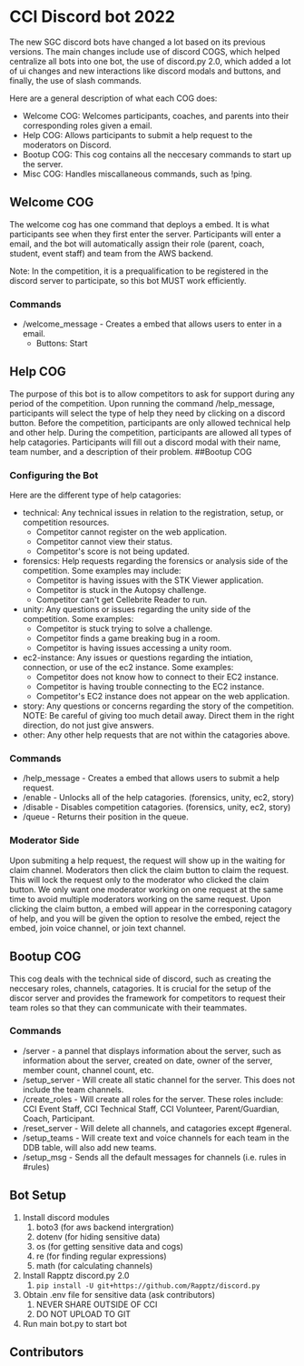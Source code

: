 # CCI Discord bot 2022

The new SGC discord bots have changed a lot based on its previous versions. The main changes include use of discord COGS, which helped centralize all bots into one bot, the use of discord.py 2.0, which added a lot of ui changes and new interactions like discord modals and buttons, and finally, the use of slash commands.

Here are a general description of what each COG does:

- Welcome COG: Welcomes participants, coaches, and parents into their corresponding roles given a email.
- Help COG: Allows participants to submit a help request to the moderators on Discord.
- Bootup COG: This cog contains all the neccesary commands to start up the server.
- Misc COG: Handles miscallaneous commands, such as !ping.

## Welcome COG
The welcome cog has one command that deploys a embed. It is what participants see when they first enter the server. Participants will enter a email, and the bot will  automatically assign their role (parent, coach, student, event staff) and team from the AWS backend. 

Note: In the competition, it is a prequalification to be registered in the discord server to participate, so this bot MUST work efficiently.

### Commands
- /welcome_message - Creates a embed that allows users to enter in a email.
  - Buttons: Start 

## Help COG
The purpose of this bot is to allow competitors to ask for support during any period of the competition. Upon running the command /help_message, participants will select the type of help they need by clicking on a discord button. Before the competition, participants are only allowed technical help and other help. During the competition, participants are allowed all types of help catagories. Participants will fill out a discord modal with their name, team number, and a description of their problem. 
##Bootup COG

### Configuring the Bot
Here are the different type of help catagories:
- technical: Any technical issues in relation to the registration, setup, or competition resources.
    - Competitor cannot register on the web application.
    - Competitor cannot view their status.
    - Competitor's score is not being updated.
- forensics: Help requests regarding the forensics or analysis side of the competition. Some examples may include:
    - Competitor is having issues with the STK Viewer application.
    - Competitor is stuck in the Autopsy challenge.
    - Competitor can't get Cellebrite Reader to run.
- unity: Any questions or issues regarding the unity side of the competition. Some examples:
    - Competitor is stuck trying to solve a challenge.
    - Competitor finds a game breaking bug in a room.
    - Competitor is having issues accessing a unity room.
- ec2-instance: Any issues or questions regarding the intiation, connection, or use of the ec2 instance. Some examples:
    - Competitor does not know how to connect to their EC2 instance.
    - Competitor is having trouble connecting to the EC2 instance.
    - Competitor's EC2 instance does not appear on the web application.
- story: Any questions or concerns regarding the story of the competition. NOTE: Be careful of giving too much detail away. Direct them in the right direction, do not just give answers.
- other: Any other help requests that are not within the catagories above.

### Commands
- /help_message - Creates a embed that allows users to submit a help request.
- /enable - Unlocks all of the help catagories. (forensics, unity, ec2, story)
- /disable - Disables competition catagories. (forensics, unity, ec2, story)
- /queue - Returns their position in the queue.

### Moderator Side
Upon submiting a help request, the request will show up in the waiting for claim channel. Moderators then click the claim button to claim the request. This will lock the request only to the moderator who clicked the claim button. We only want one moderator working on one request at the same time to avoid multiple moderators working on the same request. Upon clicking the claim button, a embed will appear in the corresponing catagory of help, and you will be given the option to resolve the embed, reject the embed, join voice channel, or join text channel.

## Bootup COG
This cog deals with the technical side of discord, such as creating the neccesary roles, channels, catagories. It is crucial for the setup of the discor server and provides the framework for competitors to request their team roles so that they can communicate with their teammates. 

### Commands
- /server - a pannel that displays information about the server, such as information about the server, created on date, owner of the server, member count, channel count, etc.
- /setup_server - Will create all static channel for the server. This does not include the team channels.
- /create_roles - Will create all roles for the server. These roles include: CCI Event Staff, CCI Technical Staff, CCI Volunteer, Parent/Guardian, Coach, Participant.
- /reset_server - Will delete all channels, and catagories except #general.
- /setup_teams - Will create text and voice channels for each team in the DDB table, will also add new teams.
- /setup_msg - Sends all the default messages for channels (i.e. rules in #rules)


## Bot Setup

1. Install discord modules
    1. boto3 (for aws backend intergration)
    2. dotenv (for hiding sensitive data)
    3. os (for getting sensitive data and cogs)
    4. re (for finding regular expressions)
    5. math (for calculating channels)
1. Install Rapptz discord.py 2.0
    1. ```pip install -U git+https://github.com/Rapptz/discord.py```
1. Obtain .env file for sensitive data (ask contributors)
    1. NEVER SHARE OUTSIDE OF CCI
    1. DO NOT UPLOAD TO GIT
1. Run main bot.py to start bot


## Contributors
